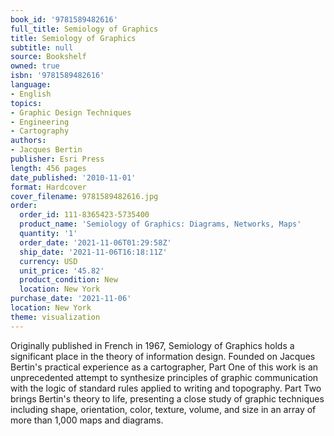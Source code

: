 ```yaml
---
book_id: '9781589482616'
full_title: Semiology of Graphics
title: Semiology of Graphics
subtitle: null
source: Bookshelf
owned: true
isbn: '9781589482616'
language:
- English
topics:
- Graphic Design Techniques
- Engineering
- Cartography
authors:
- Jacques Bertin
publisher: Esri Press
length: 456 pages
date_published: '2010-11-01'
format: Hardcover
cover_filename: 9781589482616.jpg
order:
  order_id: 111-8365423-5735400
  product_name: 'Semiology of Graphics: Diagrams, Networks, Maps'
  quantity: '1'
  order_date: '2021-11-06T01:29:58Z'
  ship_date: '2021-11-06T16:18:11Z'
  currency: USD
  unit_price: '45.82'
  product_condition: New
  location: New York
purchase_date: '2021-11-06'
location: New York
theme: visualization
---
```

Originally published in French in 1967, Semiology of Graphics holds a significant place in the theory of information design. Founded on Jacques Bertin's practical experience as a cartographer, Part One of this work is an unprecedented attempt to synthesize principles of graphic communication with the logic of standard rules applied to writing and topography. Part Two brings Bertin's theory to life, presenting a close study of graphic techniques including shape, orientation, color, texture, volume, and size in an array of more than 1,000 maps and diagrams.
